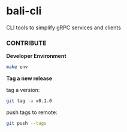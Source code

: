 # bali-cli
CLI tools to simplify gRPC services and clients

### CONTRIBUTE

**Developer Environment**

```bash
make env
``` 


**Tag a new release**

tag a version:

```bash
git tag -a v0.1.0
```

push tags to remote:

```bash
git push --tags
```
